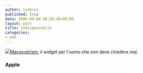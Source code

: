 ```yaml
---
author: leibniz
published: true
date: 2006-04-04 06:56:46+00:00
layout: post
title: Indispensabile
categories:
- web
---
```


![](http://images.apple.com/downloads/dashboard/movie_tv/images/macgyverisms_200508081248.jpg)[Macgyverism](http://www.apple.com/downloads/dashboard/games/macgyverisms.html), il widget per l'uomo che non deve chiedere mai.


### Apple

